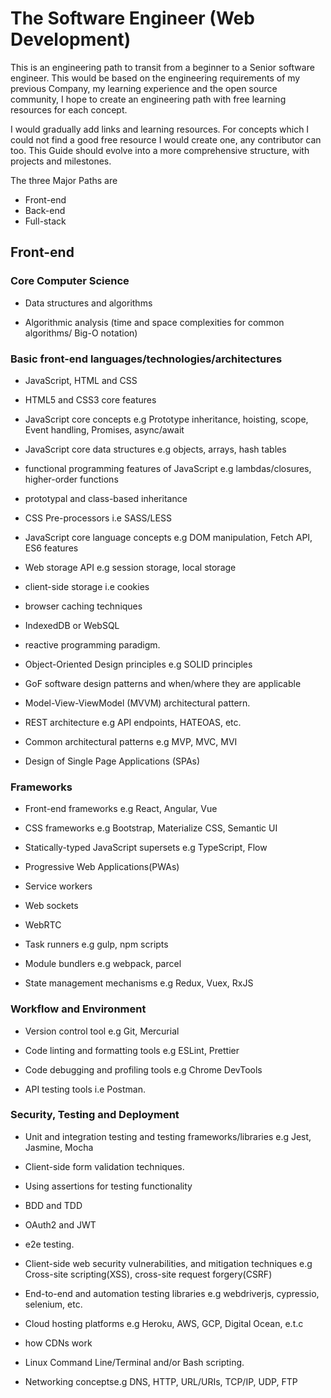 # The Software Engineer (Web Development)

This is an engineering path to transit from a beginner to a Senior software engineer.
This would be based on the engineering requirements of my previous Company, my learning experience and the open source community, I hope to create an engineering path with free learning resources for each concept.

I would gradually add links and learning resources.
For concepts which I could not find a good free resource I would create one, any contributor can too.
This Guide should evolve into a more comprehensive structure, with projects and milestones.

The three Major Paths are

- Front-end
- Back-end
- Full-stack


## Front-end

### Core Computer Science

- Data structures and algorithms 

- Algorithmic analysis (time and space complexities for common algorithms/ Big-O notation) 

### Basic front-end languages/technologies/architectures 

- JavaScript, HTML and CSS

- HTML5 and CSS3 core features  

- JavaScript core concepts e.g Prototype inheritance, hoisting, scope, Event handling, Promises, async/await 

- JavaScript core data structures e.g objects, arrays, hash tables 

- functional programming features of JavaScript e.g lambdas/closures, higher-order functions 

- prototypal and class-based inheritance

- CSS Pre-processors i.e SASS/LESS

- JavaScript core language concepts e.g DOM manipulation, Fetch API, ES6 features

- Web storage API e.g session storage, local storage

- client-side storage i.e cookies

- browser caching techniques

- IndexedDB or WebSQL

- reactive programming paradigm.

- Object-Oriented Design principles e.g SOLID principles 

- GoF software design patterns and when/where they are applicable 

- Model-View-ViewModel (MVVM) architectural pattern.

- REST architecture e.g API endpoints, HATEOAS, etc.

- Common architectural patterns e.g MVP, MVC, MVI

- Design of Single Page Applications (SPAs)

### Frameworks

- Front-end frameworks e.g React, Angular, Vue

- CSS frameworks e.g Bootstrap, Materialize CSS, Semantic UI

- Statically-typed JavaScript supersets e.g TypeScript, Flow

- Progressive Web Applications(PWAs)

- Service workers

- Web sockets

- WebRTC 

- Task runners e.g gulp, npm scripts

- Module bundlers e.g webpack, parcel

- State management mechanisms e.g Redux, Vuex, RxJS

### Workflow and Environment

- Version control tool e.g Git, Mercurial

- Code linting and formatting tools e.g ESLint, Prettier

- Code debugging and profiling tools e.g Chrome DevTools

- API testing tools i.e Postman.


### Security, Testing and Deployment

- Unit and integration testing and testing frameworks/libraries e.g Jest, Jasmine, Mocha

- Client-side form validation techniques.

- Using assertions for testing functionality

- BDD and TDD

- OAuth2 and JWT

- e2e testing.

- Client-side web security vulnerabilities, and mitigation techniques e.g Cross-site scripting(XSS), cross-site request forgery(CSRF) 

- End-to-end and automation testing libraries e.g webdriverjs, cypressio, selenium, etc.

- Cloud hosting platforms e.g Heroku, AWS, GCP, Digital Ocean, e.t.c

- how CDNs work

- Linux Command Line/Terminal and/or Bash scripting.

- Networking conceptse.g DNS, HTTP, URL/URIs, TCP/IP, UDP, FTP 
